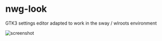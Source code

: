 # nwg-look
GTK3 settings editor adapted to work in the sway / wlroots environment

![screenshot](https://user-images.githubusercontent.com/20579136/161869170-ef1abcfd-c72c-4da9-8cee-1f9560d2b5af.png)
